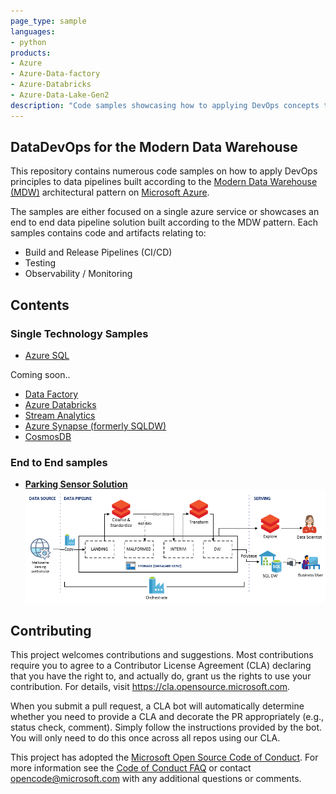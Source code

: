 ```yaml
---
page_type: sample
languages:
- python
products:
- Azure
- Azure-Data-factory
- Azure-Databricks
- Azure-Data-Lake-Gen2
description: "Code samples showcasing how to applying DevOps concepts to the Modern Data Warehouse Architecture leveraging different Azure Data Technologies."
---
```


## DataDevOps for the Modern Data Warehouse

This repository contains numerous code samples on how to apply DevOps principles to data pipelines built according to the [Modern Data Warehouse (MDW)](https://azure.microsoft.com/en-au/solutions/architecture/modern-data-warehouse/) architectural pattern on [Microsoft Azure](https://azure.microsoft.com/en-au/). 

The samples are either focused on a single azure service or showcases an end to end data pipeline solution built according to the MDW pattern. Each samples contains code and artifacts relating to:
- Build and Release Pipelines (CI/CD)
- Testing
- Observability / Monitoring

## Contents

### Single Technology Samples
   - [Azure SQL](single_tech_samples/azuresql/)

   Coming soon..
   - [Data Factory](single_tech_samples/datafactory/)
   - [Azure Databricks](single_tech_samples/databricks/)
   - [Stream Analytics](single_tech_samples/streamanalytics/)
   - [Azure Synapse (formerly SQLDW)](single_tech_samples/synapseanalytics/)
   - [CosmosDB](single_tech_samples/cosmosdb/)

### End to End samples
   - [**Parking Sensor Solution**](e2e_samples/parking_sensors/)
    ![Architecture](docs/images/architecture.PNG?raw=true "Architecture")


## Contributing

This project welcomes contributions and suggestions.  Most contributions require you to agree to a
Contributor License Agreement (CLA) declaring that you have the right to, and actually do, grant us
the rights to use your contribution. For details, visit https://cla.opensource.microsoft.com.

When you submit a pull request, a CLA bot will automatically determine whether you need to provide
a CLA and decorate the PR appropriately (e.g., status check, comment). Simply follow the instructions
provided by the bot. You will only need to do this once across all repos using our CLA.

This project has adopted the [Microsoft Open Source Code of Conduct](https://opensource.microsoft.com/codeofconduct/).
For more information see the [Code of Conduct FAQ](https://opensource.microsoft.com/codeofconduct/faq/) or
contact [opencode@microsoft.com](mailto:opencode@microsoft.com) with any additional questions or comments.